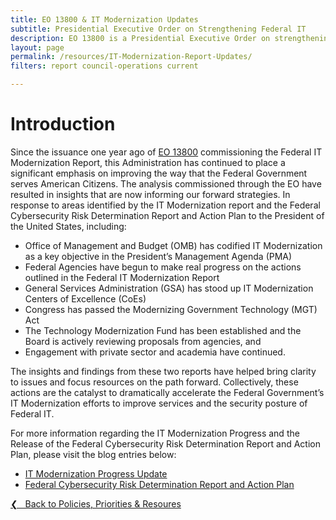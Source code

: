 ```yaml
---
title: EO 13800 & IT Modernization Updates
subtitle: Presidential Executive Order on Strengthening Federal IT
description: EO 13800 is a Presidential Executive Order on strengthening Federal IT.
layout: page
permalink: /resources/IT-Modernization-Report-Updates/
filters: report council-operations current

---
```

# Introduction
Since the issuance one year ago of [EO 13800](https://www.whitehouse.gov/presidential-actions/presidential-executive-order-strengthening-cybersecurity-federal-networks-critical-infrastructure/) commissioning the Federal IT Modernization Report, this Administration has continued to place a significant emphasis on improving the way that the Federal Government serves American Citizens. The analysis commissioned through the EO have resulted in insights that are now informing our forward strategies. In response to areas identified by the IT Modernization report and the Federal Cybersecurity Risk Determination Report and Action Plan to the President of the United States, including:

- Office of Management and Budget (OMB) has codified IT Modernization as a key objective in the President’s Management Agenda (PMA)
- Federal Agencies have begun to make real progress on the actions outlined in the Federal IT Modernization Report
- General Services Administration (GSA) has stood up IT Modernization Centers of Excellence (CoEs)
- Congress has passed the Modernizing Government Technology (MGT) Act
- The Technology Modernization Fund has been established and the Board is actively reviewing proposals from agencies, and
- Engagement with private sector and academia have continued.

The insights and findings from these two reports have helped bring clarity to issues and focus resources on the path forward. Collectively, these actions are the catalyst to dramatically accelerate the Federal Government’s IT Modernization efforts to improve services and the security posture of Federal IT.

For more information regarding the IT Modernization Progress and the Release of the Federal Cybersecurity Risk Determination Report and Action Plan, please visit the blog entries below:

- [IT Modernization Progress Update](https://www.cio.gov/2018/05/30/it-modernization/)
- [Federal Cybersecurity Risk Determination Report and Action Plan](https://www.cio.gov/2018/05/30/Risk-Report/)
&nbsp;

<a href="{{site.baseurl}}/policies-and-priorities/">&#10094; &nbsp; Back to Policies, Priorities & Resoures</a><br>
